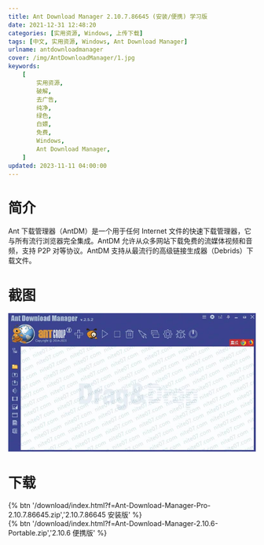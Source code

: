 ```yaml
---
title: Ant Download Manager 2.10.7.86645 (安装/便携) 学习版
date: 2021-12-31 12:48:20
categories: [实用资源, Windows, 上传下载]
tags: [中文, 实用资源, Windows, Ant Download Manager]
urlname: antdownloadmanager
cover: /img/AntDownloadManager/1.jpg
keywords:
    [
        实用资源,
        破解,
        去广告,
        纯净,
        绿色,
        白嫖,
        免费,
        Windows,
        Ant Download Manager,
    ]
updated: 2023-11-11 04:00:00
---
```


# 简介

Ant 下载管理器（AntDM）是一个用于任何 Internet 文件的快速下载管理器，它与所有流行浏览器完全集成。AntDM 允许从众多网站下载免费的流媒体视频和音频，支持 P2P 对等协议。AntDM 支持从最流行的高级链接生成器（Debrids）下载文件。

# 截图

![](/img/AntDownloadManager/2.jpg)

# 下载

{% btn '/download/index.html?f=Ant-Download-Manager-Pro-2.10.7.86645.zip','2.10.7.86645 安装版' %}
<br>
{% btn '/download/index.html?f=Ant-Download-Manager-2.10.6-Portable.zip','2.10.6 便携版' %}

